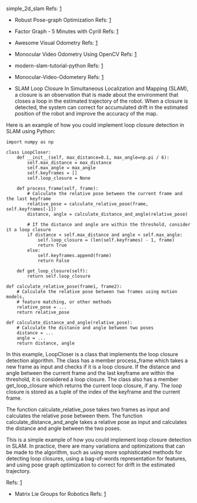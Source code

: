 simple_2d_slam
Refs: [1](https://github.com/goldbattle/simple_2d_slam)

- Robust Pose-graph Optimization
Refs: [1](https://www.youtube.com/watch?v=zOr9HreMthY)

- Factor Graph - 5 Minutes with Cyrill
Refs: [1](https://www.youtube.com/watch?v=uuiaqGLFYa4&t=145s)

- Awesome Visual Odometry
Refs: [1](https://github.com/chinhsuanwu/awesome-visual-odometry)

- Monocular Video Odometry Using OpenCV
Refs: [1](https://github.com/alishobeiri/Monocular-Video-Odometery)

- modern-slam-tutorial-python
Refs: [1](https://github.com/gisbi-kim/modern-slam-tutorial-python)

- Monocular-Video-Odometery
Refs: [1](https://github.com/alishobeiri/Monocular-Video-Odometery/blob/master/monovideoodometery.py)



- SLAM Loop Closure
In Simultaneous Localization and Mapping (SLAM), a closure is an observation that is made about the environment that closes a loop in the estimated trajectory of the robot. When a closure is detected, the system can correct for accumulated drift in the estimated position of the robot and improve the accuracy of the map.

Here is an example of how you could implement loop closure detection in SLAM using Python:

```
import numpy as np

class LoopCloser:
    def __init__(self, max_distance=0.1, max_angle=np.pi / 6):
        self.max_distance = max_distance
        self.max_angle = max_angle
        self.keyframes = []
        self.loop_closure = None

    def process_frame(self, frame):
        # Calculate the relative pose between the current frame and the last keyframe
        relative_pose = calculate_relative_pose(frame, self.keyframes[-1])
        distance, angle = calculate_distance_and_angle(relative_pose)

        # If the distance and angle are within the threshold, consider it a loop closure
        if distance < self.max_distance and angle < self.max_angle:
            self.loop_closure = (len(self.keyframes) - 1, frame)
            return True
        else:
            self.keyframes.append(frame)
            return False

    def get_loop_closure(self):
        return self.loop_closure

def calculate_relative_pose(frame1, frame2):
    # Calculate the relative pose between two frames using motion models,
    # feature matching, or other methods
    relative_pose = ...
    return relative_pose

def calculate_distance_and_angle(relative_pose):
    # Calculate the distance and angle between two poses
    distance = ...
    angle = ...
    return distance, angle
```
In this example, LoopCloser is a class that implements the loop closure detection algorithm. The class has a member process_frame which takes a new frame as input and checks if it is a loop closure. If the distance and angle between the current frame and the last keyframe are within the threshold, it is considered a loop closure. The class also has a member get_loop_closure which returns the current loop closure, if any. The loop closure is stored as a tuple of the index of the keyframe and the current frame.

The function calculate_relative_pose takes two frames as input and calculates the relative pose between them. The function calculate_distance_and_angle takes a relative pose as input and calculates the distance and angle between the two poses.

This is a simple example of how you could implement loop closure detection in SLAM. In practice, there are many variations and optimizations that can be made to the algorithm, such as using more sophisticated methods for detecting loop closures, using a bag-of-words representation for features, and using pose graph optimization to correct for drift in the estimated trajectory.



Refs: [1](http://www.cds.caltech.edu/~murray/courses/me132-wi11/me132a_lec16.pdf)


  
- Matrix Lie Groups for Robotics
Refs: [1](https://www.youtube.com/watch?v=NHXAnvv4mM8&list=PLdMorpQLjeXmbFaVku4JdjmQByHHqTd1F&index=8)   
